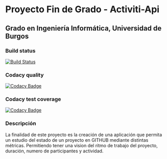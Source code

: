 # Proyecto Fin de Grado - Activiti-Api
## Grado en Ingeniería Informática, Universidad de Burgos

### Build status
[![Build Status](https://travis-ci.org/rlp0019/Activiti-Api.svg?branch=master)](https://travis-ci.org/rlp0019/Activiti-Api)

### Codacy quality
[![Codacy Badge](https://api.codacy.com/project/badge/Grade/bb039f62bf7b470eb15a0c40a9a0f0dd)](https://www.codacy.com/app/rlp0019/Activiti-Api?utm_source=github.com&amp;utm_medium=referral&amp;utm_content=rlp0019/Activiti-Api&amp;utm_campaign=Badge_Grade)

### Codacy test coverage
[![Codacy Badge](https://api.codacy.com/project/badge/Coverage/bb039f62bf7b470eb15a0c40a9a0f0dd)](https://www.codacy.com/app/rlp0019/Activiti-Api?utm_source=github.com&utm_medium=referral&utm_content=rlp0019/Activiti-Api&utm_campaign=Badge_Coverage)

### Descripción
La finalidad de este proyecto es la creación de una aplicación que permita un estudio del estado de un proyecto en GITHUB
mediante distintas métricas. Permitiendo tener una vision del ritmo de trabajo del proyecto, duración, numero de participantes y actividad.
